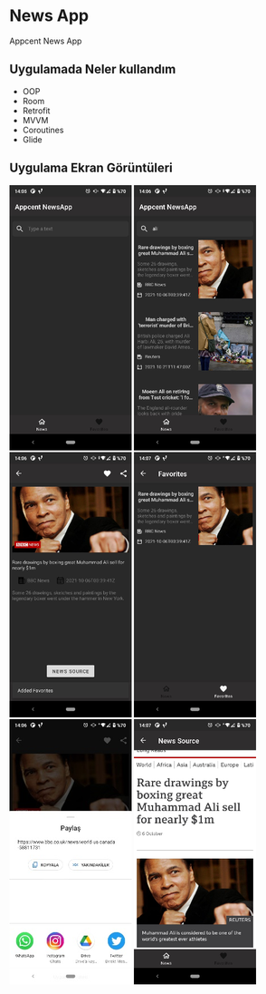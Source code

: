 # News App
Appcent News App

## Uygulamada Neler kullandım
- OOP
- Room
- Retrofit
- MVVM
- Coroutines
- Glide
## Uygulama Ekran Görüntüleri
![image](https://github.com/eryigithan16/newsApp/blob/main/app/src/main/res/screenshots/ekran1.png)
![image](https://github.com/eryigithan16/newsApp/blob/main/app/src/main/res/screenshots/ekran-newslist.png)
![image](https://github.com/eryigithan16/newsApp/blob/main/app/src/main/res/screenshots/ekran-detail.png)
![image](https://github.com/eryigithan16/newsApp/blob/main/app/src/main/res/screenshots/ekran-favorites.png)
![image](https://github.com/eryigithan16/newsApp/blob/main/app/src/main/res/screenshots/ekran_share.jpg)
![image](https://github.com/eryigithan16/newsApp/blob/main/app/src/main/res/screenshots/ekran-source.png)

